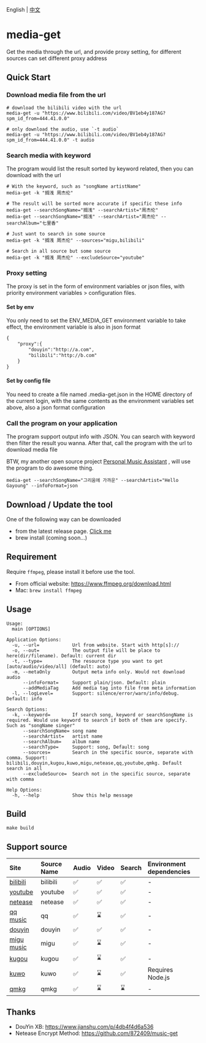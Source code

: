 English | [中文](./README.md)

# media-get
Get the media through the url, and provide proxy setting, for different sources can set different proxy address

## Quick Start
### Download media file from the url 
```shell
# download the bilibili video with the url
media-get -u "https://www.bilibili.com/video/BV1eb4y187AG?spm_id_from=444.41.0.0"

# only download the audio, use `-t audio`
media-get -u "https://www.bilibili.com/video/BV1eb4y187AG?spm_id_from=444.41.0.0" -t audio
```

### Search media with keyword

The program would list the result sorted by keyword related, then you can download with the url
```shell
# With the keyword, such as "songName artistName"
media-get -k "搁浅 周杰伦" 

# The result will be sorted more accurate if specific these info 
media-get --searchSongName="搁浅" --searchArtist="周杰伦" 
media-get --searchSongName="搁浅" --searchArtist="周杰伦" --searchAlbum="七里香"

# Just want to search in some source
media-get -k "搁浅 周杰伦" --sources="migu,bilibili"

# Search in all source but some source
media-get -k "搁浅 周杰伦" --excludeSource="youtube"
```
### Proxy setting
The proxy is set in the form of environment variables or json files, with priority environment variables > configuration files.

#### Set by env
You only need to set the ENV_MEDIA_GET environment variable to take effect, the environment variable is also in json format
```markdown
{
    "proxy":{
        "douyin":"http://a.com",
        "bilibili":"http://b.com"
    }
}
```
#### Set by config file
You need to create a file named .media-get.json in the HOME directory of the current login, with the same contents as the environment variables set above, also a json format configuration

### Call the program on your application
The program support output info with JSON. You can search with keyword then filter the result you wanna.
After that, call the program with the url to download media file

BTW, my another open source project [Personal Music Assistant](https://github.com/foamzou/personal-music-assistant) , will use the program to do awesome thing.
```shell
media-get --searchSongName="그리움에 가까운" --searchArtist="Hello Gayoung" --infoFormat=json 
```

## Download / Update the tool
One of the following way can be downloaded
- from the latest release page. [Click me](https://github.com/foamzou/media-get/releases)
- brew install (coming soon...)

## Requirement
Require `ffmpeg`, please install it before use the tool.
- From official website: https://www.ffmpeg.org/download.html
- Mac: `brew install ffmpeg`

## Usage
```shell
Usage:
  main [OPTIONS]

Application Options:
  -u, --url=            Url from website. Start with http[s]://
  -o, --out=            The output file will be place to here(dir/filename). Default: current dir
  -t, --type=           The resource type you want to get [auto/audio/video/all] (default: auto)
  -m, --metaOnly        Output meta info only. Would not download audio
      --infoFormat=     Support plain/json. Default: plain
      --addMediaTag     Add media tag into file from meta information
  -l, --logLevel=       Support: silence/error/warn/info/debug. Default: info

Search Options:
  -k, --keyword=        If search song, keyword or searchSongName is required. Would use keyword to search if both of them are specify. Such as "songName singer"
      --searchSongName= song name
      --searchArtist=   artist name
      --searchAlbum=    album name
      --searchType=     Support: song, Default: song
      --sources=        Search in the specific source, separate with comma. Support: bilibili,douyin,kugou,kuwo,migu,netease,qq,youtube,qmkg. Default search in all
      --excludeSource=  Search not in the specific source, separate with comma

Help Options:
  -h, --help            Show this help message

```

## Build
```shell
make build
```

## Support source
Site | Source Name | Audio | Video | Search | Environment dependencies
:------------ | :------------- | :------------- | :------------- | :------------- | :------------- 
[bilibili](https://www.bilibili.com/) | bilibili | ✅ | ✅ | ✅ | -
[youtube](https://www.youtube.com/) |youtube | ✅ | ✅ | ✅ | -
[netease](https://music.163.com/) |netease | ✅ | ✅ | ✅ | -
[qq music](https://y.qq.com/) | qq |✅ | ⌛ | ✅ | -
[douyin](https://www.douyin.com/) | douyin |✅ | ✅  | ✅ | -
[migu music](https://music.migu.cn/) |migu | ✅ | ⌛ | ✅ | -
[kugou](https://www.kugou.com/) |kugou | ✅ | ⌛ | ✅ | -
[kuwo](https://www.kuwo.cn/) | kuwo |✅ | ⌛ | ✅ | Requires Node.js
[qmkg](https://kg.qq.com/) | qmkg |✅ | ⌛ | ⌛ | -


## Thanks
- DouYin XB: https://www.jianshu.com/p/4db4f4d6a536
- Netease Encrypt Method: https://github.com/872409/music-get
